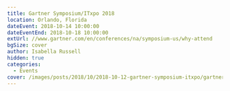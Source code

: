 ```yaml
---
title: Gartner Symposium/ITxpo 2018
location: Orlando, Florida
dateEvent: 2018-10-14 10:00:00
dateEventEnd: 2018-10-18 10:00:00
extUrl: //www.gartner.com/en/conferences/na/symposium-us/why-attend
bgSize: cover
author: Isabella Russell
hidden: true
categories:
  - Events
cover: /images/posts/2018/10/2018-10-12-gartner-symposium-itxpo/gartner-symposium-itxpo-orlando.jpg
---
```

